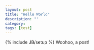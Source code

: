 ```yaml
---
layout: post
title: "Hello World"
description: ""
category: 
tags: [test]
---
```

{% include JB/setup %}
Woohoo, a post!